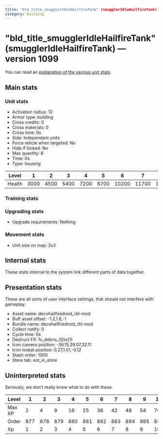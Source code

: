 ```yaml
---
title: "bld_title_smugglerIdleHailfireTank" (smugglerIdleHailfireTank)
category: building
---
```


# "bld_title_smugglerIdleHailfireTank" (smugglerIdleHailfireTank) — version 1099

You can read an [explanation  of the various unit stats](unitexplained.md).

## Main stats

### Unit stats

  * Activation radius: 12
  * Armor type: building
  * Cross credits: 0
  * Cross materials: 0
  * Cross time: 0s
  * Side: Independant units
  * Force reticle when targeted: No
  * Hide if locked: No
  * Max quantity: 6
  * Time: 0s
  * Type: housing

|Level |1   |2   |3   |4   |5   |6    |7    |8    |9    |10   |
|------|----|----|----|----|----|-----|-----|-----|-----|-----|
|Health|3000|4500|5400|7200|8700|10200|11700|13200|14700|16200|


### Training stats


### Upgrading stats

  * Upgrade requirements: Nothing

### Movement stats

  * Unit size on map: 2x3

## Internal stats

These stats internal to the system link different parts of data together.


## Presentation stats

These are all sorts of user interface settings, that should not interfere with gameplay.

  * Asset name: decohailfiredroid_rbl-mod
  * Buff asset offset: -1.2,1.6,-1
  * Bundle name: decohailfiredroid_rbl-mod
  * Collect notify: 0
  * Cycle time: 0s
  * Destruct FX: fx_debris_{0}x{1}
  * Icon camera position: -36.15,29.07,32.11
  * Icon lookat position: 0.27,1.01,-0.12
  * Stash order: 1000
  * Store tab: not_in_store

## Uninterpreted stats

Seriously, we don't really know what to do with these.

|Level |1  |2  |3  |4  |5  |6  |7  |8  |9  |10 |
|------|---|---|---|---|---|---|---|---|---|---|
|Max XP|2  |4  |9  |16 |25 |36 |42 |48 |54 |70 |
|Order |877|878|879|880|881|882|883|884|885|886|
|Xp    |1  |2  |3  |4  |5  |6  |7  |8  |9  |10 |


